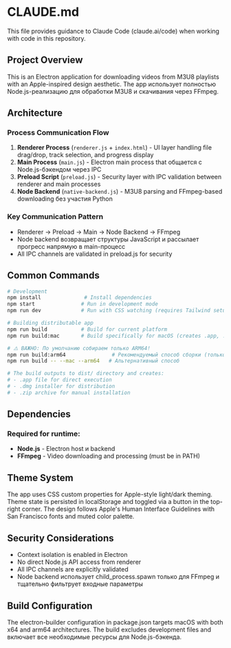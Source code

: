 # CLAUDE.md

This file provides guidance to Claude Code (claude.ai/code) when working with code in this repository.

## Project Overview

This is an Electron application for downloading videos from M3U8 playlists with an Apple-inspired design aesthetic. The app использует полностью Node.js-реализацию для обработки M3U8 и скачивания через FFmpeg.

## Architecture

### Process Communication Flow
1. **Renderer Process** (`renderer.js` + `index.html`) - UI layer handling file drag/drop, track selection, and progress display
2. **Main Process** (`main.js`) - Electron main process that общается с Node.js-бэкендом через IPC
3. **Preload Script** (`preload.js`) - Security layer with IPC validation between renderer and main processes
4. **Node Backend** (`native-backend.js`) - M3U8 parsing and FFmpeg-based downloading без участия Python

### Key Communication Pattern
- Renderer → Preload → Main → Node Backend → FFmpeg
- Node backend возвращает структуры JavaScript и рассылает прогресс напрямую в main-процесс
- All IPC channels are validated in preload.js for security

## Common Commands

```bash
# Development
npm install              # Install dependencies
npm start               # Run in development mode
npm run dev             # Run with CSS watching (requires Tailwind setup)

# Building distributable app
npm run build           # Build for current platform
npm run build:mac       # Build specifically for macOS (creates .app, .dmg, .zip)

# ⚠️ ВАЖНО: По умолчанию собираем только ARM64!
npm run build:arm64               # Рекомендуемый способ сборки (только ARM64)
npm run build -- --mac --arm64   # Альтернативный способ

# The build outputs to dist/ directory and creates:
# - .app file for direct execution
# - .dmg installer for distribution
# - .zip archive for manual installation
```

## Dependencies

### Required for runtime:
- **Node.js** - Electron host и backend
- **FFmpeg** - Video downloading and processing (must be in PATH)

## Theme System

The app uses CSS custom properties for Apple-style light/dark theming. Theme state is persisted in localStorage and toggled via a button in the top-right corner. The design follows Apple's Human Interface Guidelines with San Francisco fonts and muted color palette.

## Security Considerations

- Context isolation is enabled in Electron
- No direct Node.js API access from renderer
- All IPC channels are explicitly validated
- Node backend использует child_process.spawn только для FFmpeg и тщательно фильтрует входные параметры

## Build Configuration

The electron-builder configuration in package.json targets macOS with both x64 and arm64 architectures. The build excludes development files and включает все необходимые ресурсы для Node.js-бэкенда.